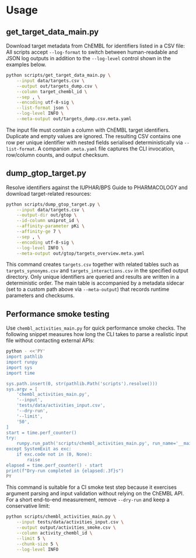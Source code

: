 # Usage

## get_target_data_main.py

Download target metadata from ChEMBL for identifiers listed in a CSV file:
All scripts accept `--log-format` to switch between human-readable and JSON log
outputs in addition to the `--log-level` control shown in the examples below.

```bash
python scripts/get_target_data_main.py \
    --input data/targets.csv \
    --output out/targets_dump.csv \
    --column target_chembl_id \
    --sep , \
    --encoding utf-8-sig \
    --list-format json \
    --log-level INFO \
    --meta-output out/targets_dump.csv.meta.yaml
```

The input file must contain a column with ChEMBL target identifiers. Duplicate
and empty values are ignored. The resulting CSV contains one row per unique
identifier with nested fields serialised deterministically via
``--list-format``. A companion ``.meta.yaml`` file captures the CLI invocation,
row/column counts, and output checksum.

## dump_gtop_target.py

Resolve identifiers against the IUPHAR/BPS Guide to PHARMACOLOGY and download
target-related resources:

```bash
python scripts/dump_gtop_target.py \
    --input data/targets.csv \
    --output-dir out/gtop \
    --id-column uniprot_id \
    --affinity-parameter pKi \
    --affinity-ge 7 \
    --sep , \
    --encoding utf-8-sig \
    --log-level INFO \
    --meta-output out/gtop/targets_overview.meta.yaml
```

This command creates ``targets.csv`` together with related tables such as
``targets_synonyms.csv`` and ``targets_interactions.csv`` in the specified output
directory. Only unique identifiers are queried and results are written in a
deterministic order. The main table is accompanied by a metadata sidecar (set
to a custom path above via ``--meta-output``) that records runtime parameters
and checksums.

## Performance smoke testing

Use ``chembl_activities_main.py`` for quick performance smoke checks. The
following snippet measures how long the CLI takes to parse a realistic input
file without contacting external APIs:

```bash
python - <<'PY'
import pathlib
import runpy
import sys
import time

sys.path.insert(0, str(pathlib.Path('scripts').resolve()))
sys.argv = [
    'chembl_activities_main.py',
    '--input',
    'tests/data/activities_input.csv',
    '--dry-run',
    '--limit',
    '50',
]
start = time.perf_counter()
try:
    runpy.run_path('scripts/chembl_activities_main.py', run_name='__main__')
except SystemExit as exc:
    if exc.code not in (0, None):
        raise
elapsed = time.perf_counter() - start
print(f"Dry-run completed in {elapsed:.3f}s")
PY
```

This command is suitable for a CI smoke test step because it exercises argument
parsing and input validation without relying on the ChEMBL API. For a short
end-to-end measurement, remove ``--dry-run`` and keep a conservative limit:

```bash
python scripts/chembl_activities_main.py \
    --input tests/data/activities_input.csv \
    --output output/activities_smoke.csv \
    --column activity_chembl_id \
    --limit 5 \
    --chunk-size 5 \
    --log-level INFO
```
